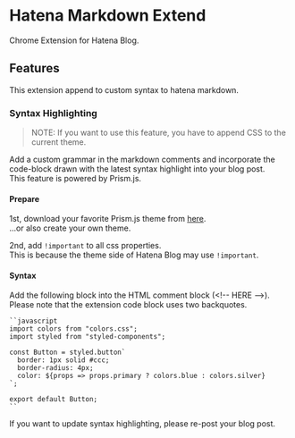 # Hatena Markdown Extend

Chrome Extension for Hatena Blog.

## Features

This extension append to custom syntax to hatena markdown.

### Syntax Highlighting

> NOTE: If you want to use this feature, you have to append CSS to the current theme.

Add a custom grammar in the markdown comments and incorporate the code-block drawn with the latest syntax highlight into your blog post.  
This feature is powered by Prism.js.

#### Prepare

1st, download your favorite Prism.js theme from [here](https://github.com/PrismJS/prism/tree/master/themes).  
...or also create your own theme.

2nd, add `!important` to all css properties.  
This is because the theme side of Hatena Blog may use `!important`.

#### Syntax

Add the following block into the HTML comment block (<\!-- HERE -->).  
Please note that the extension code block uses two backquotes.

```
``javascript
import colors from "colors.css";
import styled from "styled-components";

const Button = styled.button`
  border: 1px solid #ccc;
  border-radius: 4px;
  color: ${props => props.primary ? colors.blue : colors.silver}
`;

export default Button;
``
```

If you want to update syntax highlighting, please re-post your blog post.
